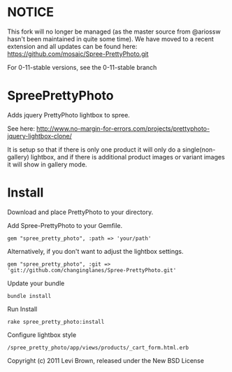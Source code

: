 NOTICE
======

This fork will no longer be managed (as the master source from @ariossw hasn't been maintained in  quite some time).  We have moved to a recent extension and all updates can be found here: https://github.com/mosaic/Spree-PrettyPhoto.git

For 0-11-stable versions, see the 0-11-stable branch

SpreePrettyPhoto
================

Adds jquery PrettyPhoto lightbox to spree.  

See here: http://www.no-margin-for-errors.com/projects/prettyphoto-jquery-lightbox-clone/

It is setup so that if there is only one product it will only do a single(non-gallery) lightbox, and if there is additional product images or variant images it will show in gallery mode.


Install
=======

Download and place PrettyPhoto to your directory. 

Add Spree-PrettyPhoto to your Gemfile.

    gem "spree_pretty_photo", :path => 'your/path' 

Alternatively, if you don't want to adjust the lightbox settings.

	gem "spree_pretty_photo", :git => 'git://github.com/changinglanes/Spree-PrettyPhoto.git' 

Update your bundle

    bundle install

Run Install

    rake spree_pretty_photo:install  

Configure lightbox style

	/spree_pretty_photo/app/views/products/_cart_form.html.erb



Copyright (c) 2011 Levi Brown, released under the New BSD License
